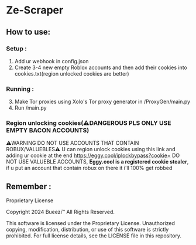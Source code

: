 # Ze-Scraper
## How to use:
### Setup :
  1. Add ur webhook in config.json
  2. Create 3-4 new empty Roblox accounts and then add their cookies into cookies.txt(region unlocked cookies are better)
### Running :
  3. Make Tor proxies using Xolo's Tor proxy generator in /ProxyGen/main.py
  4. Run /main.py
### Region unlocking cookies(⚠️DANGEROUS PLS ONLY USE EMPTY BACON ACCOUNTS)
⚠️WARNING DO NOT USE ACCOUNTS THAT CONTAIN ROBUX/VALUEBLES⚠️
U can region unlock cookies using this link and adding ur cookie at the end https://eggy.cool/iplockbypass?cookie=
DO NOT USE VALUEBLE ACCOUNTS, **Eggy.cool is a registered cookie stealer**, if u put an account that contain robux on there it i'll 100% get robbed
## Remember :
Proprietary License

Copyright 2024 Bueezi™
All Rights Reserved.

This software is licensed under the Proprietary License. Unauthorized copying, modification, distribution, or use
of this software is strictly prohibited. For full license details, see the LICENSE file in this repository.

